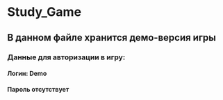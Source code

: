 # Study_Game
## В данном файле хранится демо-версия игры

### Данные для авторизации в игру:
#### Логин: Demo
#### Пароль отсутствует
